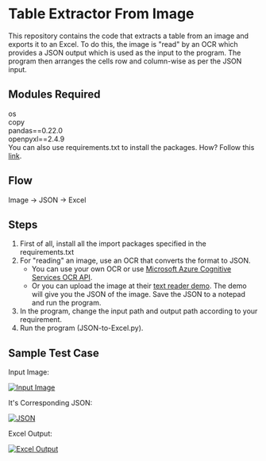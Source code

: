 Table Extractor From Image
==================================
This repository contains the code that extracts a table from an image and exports it to an Excel. To do this, the image is "read" by an OCR which provides a JSON output which is used as the input to the program. The program then arranges the cells row and column-wise as per the JSON input.


Modules Required
------------
os<br>
copy<br>
pandas==0.22.0<br>
openpyxl==2.4.9<br>
You can also use requirements.txt to install the packages. How? Follow this [link].

Flow
------------
Image -> JSON -> Excel

Steps
------------
1. First of all, install all the import packages specified in the requirements.txt
2. For "reading" an image, use an OCR that converts the format to JSON. 
    -    You can use your own OCR or use [Microsoft Azure Cognitive Services OCR API].
    -    Or you can upload the image at their [text reader demo]. The demo will give you the JSON of the image. Save the JSON to a notepad and run the program.
3. In the program, change the input path and output path according to your requirement.
4. Run the program (JSON-to-Excel.py).
    
Sample Test Case
------------    

Input Image:

[![Input Image](https://s33.postimg.cc/8eridq8in/Testcase4.png)](https://postimg.cc/image/hmjquffkr/)

It's Corresponding JSON:

[![JSON](https://s33.postimg.cc/hmjqunksf/Capture.png)](https://postimg.cc/image/naq1ljp4r/)

Excel Output:

[![Excel Output](https://s33.postimg.cc/dq6eyqke7/Testcase4_Excel.png)](https://postimg.cc/image/hmjquq5dn/)
    
[Microsoft Azure Cognitive Services OCR API]: https://azure.microsoft.com/en-in/services/cognitive-services/computer-vision/
[text reader demo]: https://azure.microsoft.com/en-in/services/cognitive-services/computer-vision/#text
[link]: https://stackoverflow.com/questions/7225900/how-to-install-packages-using-pip-according-to-the-requirements-txt-file-from-a
